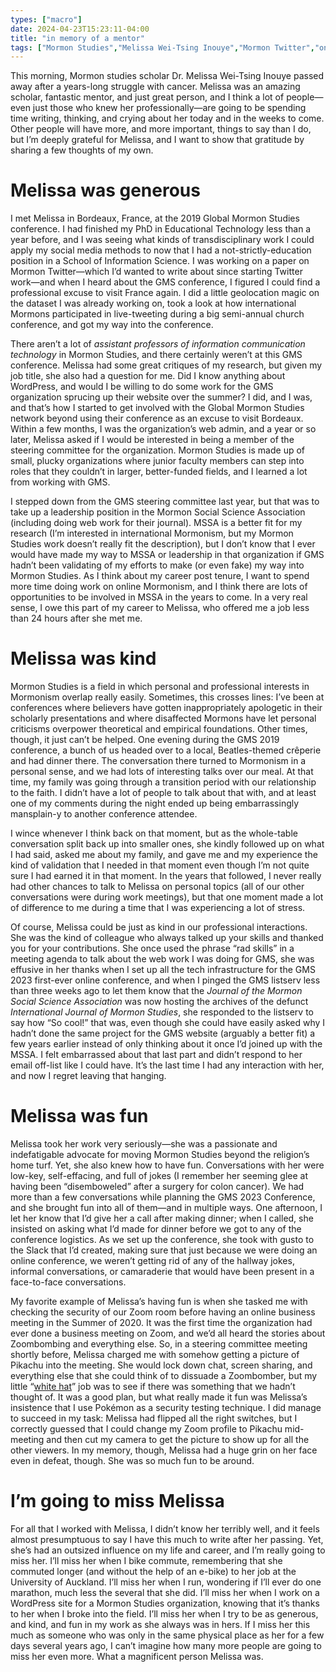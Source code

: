 ```yaml
---
types: ["macro"]
date: 2024-04-23T15:23:11-04:00
title: "in memory of a mentor"
tags: ["Mormon Studies","Melissa Wei-Tsing Inouye","Mormon Twitter","online Mormonism","France","WordPress","Pokémon"]
---
```

This morning, Mormon studies scholar Dr. Melissa Wei-Tsing Inouye passed away after a years-long struggle with cancer. Melissa was an amazing scholar, fantastic mentor, and just great person, and I think a lot of people—even just those who knew her professionally—are going to be spending time writing, thinking, and crying about her today and in the weeks to come. Other people will have more, and more important, things to say than I do, but I’m deeply grateful for Melissa, and I want to show that gratitude by sharing a few thoughts of my own.

# Melissa was generous

I met Melissa in Bordeaux, France, at the 2019 Global Mormon Studies conference. I had finished my PhD in Educational Technology less than a year before, and I was seeing what kinds of transdisciplinary work I could apply my social media methods to now that I had a not-strictly-education position in a School of Information Science. I was working on a paper on Mormon Twitter—which I’d wanted to write about since starting Twitter work—and when I heard about the GMS conference, I figured I could find a professional excuse to visit France again. I did a little geolocation magic on the dataset I was already working on, took a look at how international Mormons participated in live-tweeting during a big semi-annual church conference, and got my way into the conference.

There aren’t a lot of *assistant professors of information communication technology* in Mormon Studies, and there certainly weren’t at this GMS conference. Melissa had some great critiques of my research, but given my job title, she also had a question for me. Did I know anything about WordPress, and would I be willing to do some work for the GMS organization sprucing up their website over the summer? I did, and I was, and that’s how I started to get involved with the Global Mormon Studies network beyond using their conference as an excuse to visit Bordeaux. Within a few months, I was the organization’s web admin, and a year or so later, Melissa asked if I would be interested in being a member of the steering committee for the organization. Mormon Studies is made up of small, plucky organizations where junior faculty members can step into roles that they couldn’t in larger, better-funded fields, and I learned a lot from working with GMS.

I stepped down from the GMS steering committee last year, but that was to take up a leadership position in the Mormon Social Science Association (including doing web work for their journal). MSSA is a better fit for my research (I’m interested in international Mormonism, but my Mormon Studies work doesn’t really fit the description), but I don’t know that I ever would have made my way to MSSA or leadership in that organization if GMS hadn’t been validating of my efforts to make (or even fake) my way into Mormon Studies. As I think about my career post tenure, I want to spend more time doing work on online Mormonism, and I think there are lots of opportunities to be involved in MSSA in the years to come. In a very real sense, I owe this part of my career to Melissa, who offered me a job less than 24 hours after she met me.

# Melissa was kind

Mormon Studies is a field in which personal and professional interests in Mormonism overlap really easily. Sometimes, this crosses lines: I’ve been at conferences where believers have gotten inappropriately apologetic in their scholarly presentations and where disaffected Mormons have let personal criticisms overpower theoretical and empirical foundations. Other times, though, it just can’t be helped. One evening during the GMS 2019 conference, a bunch of us headed over to a local, Beatles-themed crêperie and had dinner there. The conversation there turned to Mormonism in a personal sense, and we had lots of interesting talks over our meal. At that time, my family was going through a transition period with our relationship to the faith. I didn’t have a lot of people to talk about that with, and at least one of my comments during the night ended up being embarrassingly mansplain-y to another conference attendee. 

I wince whenever I think back on that moment, but as the whole-table conversation split back up into smaller ones, she kindly followed up on what I had said, asked me about my family, and gave me and my experience the kind of validation that I needed in that moment even though I’m not quite sure I had earned it in that moment. In the years that followed, I never really had other chances to talk to Melissa on personal topics (all of our other conversations were during work meetings), but that one moment made a lot of difference to me during a time that I was experiencing a lot of stress.

Of course, Melissa could be just as kind in our professional interactions. She was the kind of colleague who always talked up your skills and thanked you for your contributions. She once used the phrase “rad skills” in a meeting agenda to talk about the web work I was doing for GMS, she was effusive in her thanks when I set up all the tech infrastructure for the GMS 2023 first-ever online conference, and when I pinged the GMS listserv less than three weeks ago to let them know that the *Journal of the Mormon Social Science Association* was now hosting the archives of the defunct *International Journal of Mormon Studies*, she responded to the listserv to say how “So cool!” that was, even though she could have easily asked why I hadn’t done the same project for the GMS website (arguably a better fit) a few years earlier instead of only thinking about it once I’d joined up with the MSSA. I felt embarrassed about that last part and didn’t respond to her email off-list like I could have. It’s the last time I had any interaction with her, and now I regret leaving that hanging.

# Melissa was fun

Melissa took her work very seriously—she was a passionate and indefatigable advocate for moving Mormon Studies beyond the religion’s home turf. Yet, she also knew how to have fun. Conversations with her were low-key, self-effacing, and full of jokes (I remember her seeming glee at having been “disemboweled” after a surgery for colon cancer). We had more than a few conversations while planning the GMS 2023 Conference, and she brought fun into all of them—and in multiple ways. One afternoon, I let her know that I’d give her a call after making dinner; when I called, she insisted on asking what I’d made for dinner before we got to any of the conference logistics. As we set up the conference, she took with gusto to the Slack that I’d created, making sure that just because we were doing an online conference, we weren’t getting rid of any of the hallway jokes, informal conversations, or camaraderie that would have been present in a face-to-face conversations.

My favorite example of Melissa’s having fun is when she tasked me with checking the security of our Zoom room before having an online business meeting in the Summer of 2020. It was the first time the organization had ever done a business meeting on Zoom, and we’d all heard the stories about Zoombombing and everything else. So, in a steering committee meeting shortly before, Melissa charged me with somehow getting a picture of Pikachu into the meeting. She would lock down chat, screen sharing, and everything else that she could think of to dissuade a Zoombomber, but my little “[white hat](https://en.wikipedia.org/wiki/White_hat_(computer_security))” job was to see if there was something that we hadn’t thought of. It was a good plan, but what really made it fun was Melissa’s insistence that I use Pokémon as a security testing technique. I did manage to succeed in my task: Melissa had flipped all the right switches, but I correctly guessed that I could change my Zoom profile to Pikachu mid-meeting and then cut my camera to get the picture to show up for all the other viewers. In my memory, though, Melissa had a huge grin on her face even in defeat, though. She was so much fun to be around.

# I’m going to miss Melissa

For all that I worked with Melissa, I didn’t know her terribly well, and it feels almost presumptuous to say I have this much to write after her passing. Yet, she’s had an outsized influence on my life and career, and I’m really going to miss her. I’ll miss her when I bike commute, remembering that she commuted longer (and without the help of an e-bike) to her job at the University of Auckland. I’ll miss her when I run, wondering if I’ll ever do one marathon, much less the several that she did. I’ll miss her when I work on a WordPress site for a Mormon Studies organization, knowing that it’s thanks to her when I broke into the field. I’ll miss her when I try to be as generous, and kind, and fun in my work as she always was in hers. If I miss her this much as someone who was only in the same physical place as her for a few days several years ago, I can’t imagine how many more people are going to miss her even more. What a magnificent person Melissa was.
